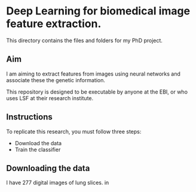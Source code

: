 # Deep Learning for biomedical image feature extraction.

This directory contains the files and folders for my PhD project.

## Aim
 I am aiming to extract features from images using neural networks and  associate these the genetic information.

 This repository is designed to be executable by anyone at the EBI, or who uses LSF at their research institute.

## Instructions
To replicate this research, you must follow three steps:
- Download the data
- Train the classifier

## Downloading the data
I have 277 digital images of lung slices. in
